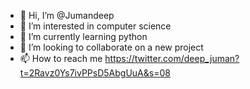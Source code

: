 - 👋 Hi, I’m @Jumandeep
- 👀 I’m interested in computer science
- 🌱 I’m currently learning python
- 💞️ I’m looking to collaborate on a new project
- 📫 How to reach me https://twitter.com/deep_juman?t=2Ravz0Ys7ivPPsD5AbgUuA&s=08

<!---
Jumandeep/Jumandeep is a ✨ special ✨ repository because its `README.md` (this file) appears on your GitHub profile.
You can click the Preview link to take a look at your changes.
--->

